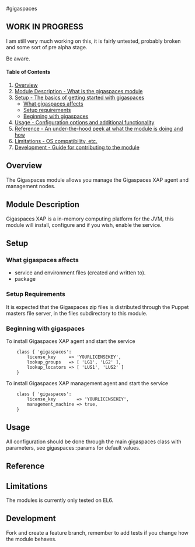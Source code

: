 #gigaspaces

## WORK IN PROGRESS ## 
I am still very much working on this, it is fairly untested, probably broken and some sort of pre alpha stage.

Be aware.
#### Table of Contents

1. [Overview](#overview)
2. [Module Description - What is the gigaspaces module](#module-description)
3. [Setup - The basics of getting started with gigaspaces](#setup)
    * [What gigaspaces affects](#what-gigaspaces-affects)
    * [Setup requirements](#setup-requirements)
    * [Beginning with gigaspaces](#beginning-with-gigaspaces)
4. [Usage - Configuration options and additional functionality](#usage)
5. [Reference - An under-the-hood peek at what the module is doing and how](#reference)
5. [Limitations - OS compatibility, etc.](#limitations)
6. [Development - Guide for contributing to the module](#development)

## Overview

The Gigaspaces module allows you manage the Gigaspaces XAP agent and management nodes.

## Module Description

Gigaspaces XAP is a in-memory computing platform for the JVM, this module will install, configure and if you wish, enable the service.

## Setup

### What gigaspaces affects

* service  and environment files (created and written to).
* package 

### Setup Requirements 

It is expected that the Gigaspaces zip files is distributed through the Puppet masters file server, in the files subdirectory to this module. 

### Beginning with gigaspaces

To install Gigaspaces XAP agent and start the service 

```puppet
	class { 'gigaspaces':
		license_key     => 'YOURLICENSEKEY',
		lookup_groups   => [ 'LG1', 'LG2' ],
		lookup_locators => [ 'LUS1', 'LUS2' ]
	}
```
To install Gigaspaces XAP management agent and start the service 

```puppet 
	class { 'gigaspaces':
		license_key        => 'YOURLICENSEKEY',
		management_machine => true,
	}
```
## Usage

All configuration should be done through the main gigaspaces class with parameters, see gigaspaces::params for default values.

## Reference

## Limitations

The modules is currently only tested on EL6. 

## Development

Fork and create a feature branch, remember to add tests if you change how the module behaves. 
